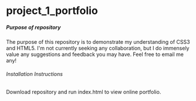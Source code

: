 # project_1_portfolio
##### Purpose of repository 

The purpose of this repository is to demonstrate my understanding of CSS3 and HTML5. I'm not currently seeking any collaboration, but I do immensely value any suggestions and feedback you may have. Feel free to email me any!

###### Installation Instructions 

Download repository and run index.html to view online portfolio. 